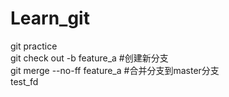 # Learn_git
git practice   
git check out -b feature_a #创建新分支    
git merge --no-ff feature_a #合并分支到master分支   
test_fd  
